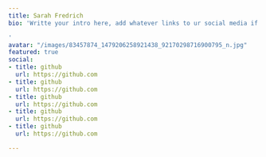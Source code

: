 ```yaml
---
title: Sarah Fredrich
bio: 'Writte your intro here, add whatever links to ur social media if u like too

'
avatar: "/images/83457874_1479206258921438_92170298716900795_n.jpg"
featured: true
social:
- title: github
  url: https://github.com
- title: github
  url: https://github.com
- title: github
  url: https://github.com
- title: github
  url: https://github.com
- title: github
  url: https://github.com

---
```

